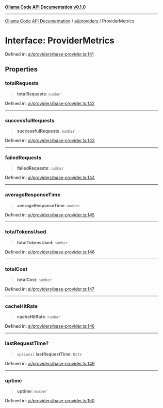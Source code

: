 [**Ollama Code API Documentation v0.1.0**](../../../README.md)

***

[Ollama Code API Documentation](../../../modules.md) / [ai/providers](../README.md) / ProviderMetrics

# Interface: ProviderMetrics

Defined in: [ai/providers/base-provider.ts:141](https://github.com/erichchampion/ollama-code/blob/7cb16a799388255e370257cbe049454367b41fec/ollama-code/src/ai/providers/base-provider.ts#L141)

## Properties

### totalRequests

> **totalRequests**: `number`

Defined in: [ai/providers/base-provider.ts:142](https://github.com/erichchampion/ollama-code/blob/7cb16a799388255e370257cbe049454367b41fec/ollama-code/src/ai/providers/base-provider.ts#L142)

***

### successfulRequests

> **successfulRequests**: `number`

Defined in: [ai/providers/base-provider.ts:143](https://github.com/erichchampion/ollama-code/blob/7cb16a799388255e370257cbe049454367b41fec/ollama-code/src/ai/providers/base-provider.ts#L143)

***

### failedRequests

> **failedRequests**: `number`

Defined in: [ai/providers/base-provider.ts:144](https://github.com/erichchampion/ollama-code/blob/7cb16a799388255e370257cbe049454367b41fec/ollama-code/src/ai/providers/base-provider.ts#L144)

***

### averageResponseTime

> **averageResponseTime**: `number`

Defined in: [ai/providers/base-provider.ts:145](https://github.com/erichchampion/ollama-code/blob/7cb16a799388255e370257cbe049454367b41fec/ollama-code/src/ai/providers/base-provider.ts#L145)

***

### totalTokensUsed

> **totalTokensUsed**: `number`

Defined in: [ai/providers/base-provider.ts:146](https://github.com/erichchampion/ollama-code/blob/7cb16a799388255e370257cbe049454367b41fec/ollama-code/src/ai/providers/base-provider.ts#L146)

***

### totalCost

> **totalCost**: `number`

Defined in: [ai/providers/base-provider.ts:147](https://github.com/erichchampion/ollama-code/blob/7cb16a799388255e370257cbe049454367b41fec/ollama-code/src/ai/providers/base-provider.ts#L147)

***

### cacheHitRate

> **cacheHitRate**: `number`

Defined in: [ai/providers/base-provider.ts:148](https://github.com/erichchampion/ollama-code/blob/7cb16a799388255e370257cbe049454367b41fec/ollama-code/src/ai/providers/base-provider.ts#L148)

***

### lastRequestTime?

> `optional` **lastRequestTime**: `Date`

Defined in: [ai/providers/base-provider.ts:149](https://github.com/erichchampion/ollama-code/blob/7cb16a799388255e370257cbe049454367b41fec/ollama-code/src/ai/providers/base-provider.ts#L149)

***

### uptime

> **uptime**: `number`

Defined in: [ai/providers/base-provider.ts:150](https://github.com/erichchampion/ollama-code/blob/7cb16a799388255e370257cbe049454367b41fec/ollama-code/src/ai/providers/base-provider.ts#L150)
